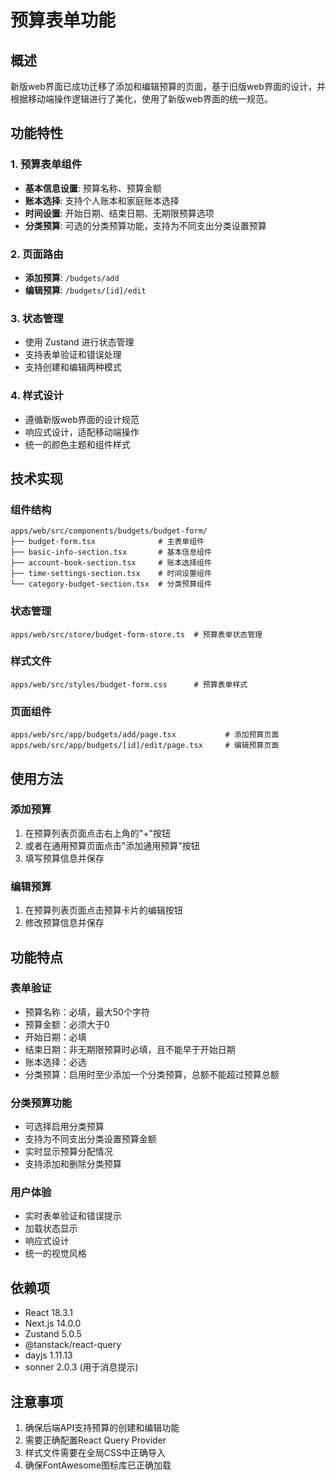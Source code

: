 # 预算表单功能

## 概述

新版web界面已成功迁移了添加和编辑预算的页面，基于旧版web界面的设计，并根据移动端操作逻辑进行了美化，使用了新版web界面的统一规范。

## 功能特性

### 1. 预算表单组件
- **基本信息设置**: 预算名称、预算金额
- **账本选择**: 支持个人账本和家庭账本选择
- **时间设置**: 开始日期、结束日期、无期限预算选项
- **分类预算**: 可选的分类预算功能，支持为不同支出分类设置预算

### 2. 页面路由
- **添加预算**: `/budgets/add`
- **编辑预算**: `/budgets/[id]/edit`

### 3. 状态管理
- 使用 Zustand 进行状态管理
- 支持表单验证和错误处理
- 支持创建和编辑两种模式

### 4. 样式设计
- 遵循新版web界面的设计规范
- 响应式设计，适配移动端操作
- 统一的颜色主题和组件样式

## 技术实现

### 组件结构
```
apps/web/src/components/budgets/budget-form/
├── budget-form.tsx              # 主表单组件
├── basic-info-section.tsx       # 基本信息组件
├── account-book-section.tsx     # 账本选择组件
├── time-settings-section.tsx    # 时间设置组件
└── category-budget-section.tsx  # 分类预算组件
```

### 状态管理
```
apps/web/src/store/budget-form-store.ts  # 预算表单状态管理
```

### 样式文件
```
apps/web/src/styles/budget-form.css      # 预算表单样式
```

### 页面组件
```
apps/web/src/app/budgets/add/page.tsx           # 添加预算页面
apps/web/src/app/budgets/[id]/edit/page.tsx     # 编辑预算页面
```

## 使用方法

### 添加预算
1. 在预算列表页面点击右上角的"+"按钮
2. 或者在通用预算页面点击"添加通用预算"按钮
3. 填写预算信息并保存

### 编辑预算
1. 在预算列表页面点击预算卡片的编辑按钮
2. 修改预算信息并保存

## 功能特点

### 表单验证
- 预算名称：必填，最大50个字符
- 预算金额：必须大于0
- 开始日期：必填
- 结束日期：非无期限预算时必填，且不能早于开始日期
- 账本选择：必选
- 分类预算：启用时至少添加一个分类预算，总额不能超过预算总额

### 分类预算功能
- 可选择启用分类预算
- 支持为不同支出分类设置预算金额
- 实时显示预算分配情况
- 支持添加和删除分类预算

### 用户体验
- 实时表单验证和错误提示
- 加载状态显示
- 响应式设计
- 统一的视觉风格

## 依赖项

- React 18.3.1
- Next.js 14.0.0
- Zustand 5.0.5
- @tanstack/react-query
- dayjs 1.11.13
- sonner 2.0.3 (用于消息提示)

## 注意事项

1. 确保后端API支持预算的创建和编辑功能
2. 需要正确配置React Query Provider
3. 样式文件需要在全局CSS中正确导入
4. 确保FontAwesome图标库已正确加载 